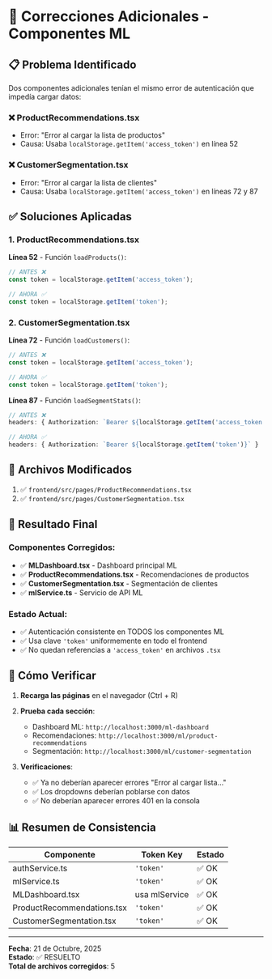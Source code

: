 # 🔧 Correcciones Adicionales - Componentes ML

## 📋 Problema Identificado

Dos componentes adicionales tenían el mismo error de autenticación que impedía cargar datos:

### ❌ **ProductRecommendations.tsx**
- Error: "Error al cargar la lista de productos"
- Causa: Usaba `localStorage.getItem('access_token')` en línea 52

### ❌ **CustomerSegmentation.tsx**  
- Error: "Error al cargar la lista de clientes"
- Causa: Usaba `localStorage.getItem('access_token')` en líneas 72 y 87

## ✅ Soluciones Aplicadas

### 1. ProductRecommendations.tsx
**Línea 52** - Función `loadProducts()`:
```typescript
// ANTES ❌
const token = localStorage.getItem('access_token');

// AHORA ✅
const token = localStorage.getItem('token');
```

### 2. CustomerSegmentation.tsx
**Línea 72** - Función `loadCustomers()`:
```typescript
// ANTES ❌
const token = localStorage.getItem('access_token');

// AHORA ✅
const token = localStorage.getItem('token');
```

**Línea 87** - Función `loadSegmentStats()`:
```typescript
// ANTES ❌
headers: { Authorization: `Bearer ${localStorage.getItem('access_token')}` }

// AHORA ✅
headers: { Authorization: `Bearer ${localStorage.getItem('token')}` }
```

## 📁 Archivos Modificados

1. ✅ `frontend/src/pages/ProductRecommendations.tsx`
2. ✅ `frontend/src/pages/CustomerSegmentation.tsx`

## 🎯 Resultado Final

### Componentes Corregidos:
- ✅ **MLDashboard.tsx** - Dashboard principal ML
- ✅ **ProductRecommendations.tsx** - Recomendaciones de productos
- ✅ **CustomerSegmentation.tsx** - Segmentación de clientes
- ✅ **mlService.ts** - Servicio de API ML

### Estado Actual:
- ✅ Autenticación consistente en TODOS los componentes ML
- ✅ Usa clave `'token'` uniformemente en todo el frontend
- ✅ No quedan referencias a `'access_token'` en archivos `.tsx`

## 🧪 Cómo Verificar

1. **Recarga las páginas** en el navegador (Ctrl + R)
2. **Prueba cada sección**:
   - Dashboard ML: `http://localhost:3000/ml-dashboard`
   - Recomendaciones: `http://localhost:3000/ml/product-recommendations`
   - Segmentación: `http://localhost:3000/ml/customer-segmentation`

3. **Verificaciones**:
   - ✅ Ya no deberían aparecer errores "Error al cargar lista..."
   - ✅ Los dropdowns deberían poblarse con datos
   - ✅ No deberían aparecer errores 401 en la consola

## 📊 Resumen de Consistencia

| Componente | Token Key | Estado |
|------------|-----------|--------|
| authService.ts | `'token'` | ✅ OK |
| mlService.ts | `'token'` | ✅ OK |
| MLDashboard.tsx | usa mlService | ✅ OK |
| ProductRecommendations.tsx | `'token'` | ✅ OK |
| CustomerSegmentation.tsx | `'token'` | ✅ OK |

---

**Fecha**: 21 de Octubre, 2025  
**Estado**: ✅ RESUELTO  
**Total de archivos corregidos**: 5
